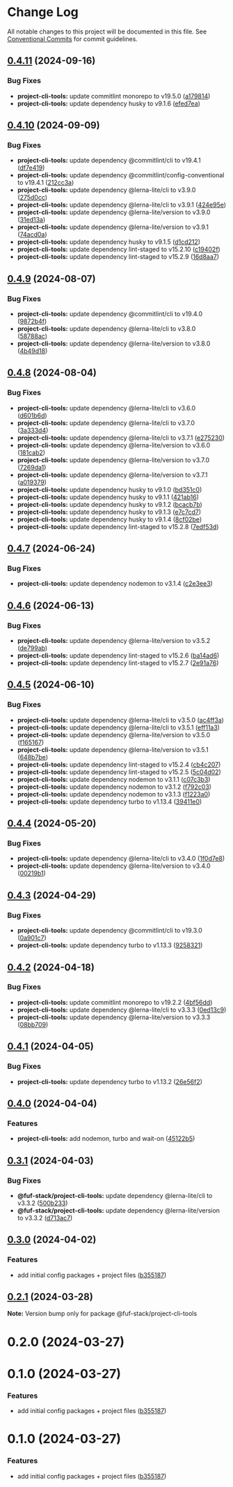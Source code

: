 # Change Log

All notable changes to this project will be documented in this file.
See [Conventional Commits](https://conventionalcommits.org) for commit guidelines.

## [0.4.11](https://github.com/fuf-stack/ts-project-setup/compare/project-cli-tools-v0.4.10...project-cli-tools-v0.4.11) (2024-09-16)


### Bug Fixes

* **project-cli-tools:** update commitlint monorepo to v19.5.0 ([a179814](https://github.com/fuf-stack/ts-project-setup/commit/a1798141b46c2b2549e0a700daddb25e0e262de8))
* **project-cli-tools:** update dependency husky to v9.1.6 ([efed7ea](https://github.com/fuf-stack/ts-project-setup/commit/efed7ea3c3f31dedcf5200ba14e7d74c24ff8e85))

## [0.4.10](https://github.com/fuf-stack/ts-project-setup/compare/project-cli-tools-v0.4.9...project-cli-tools-v0.4.10) (2024-09-09)


### Bug Fixes

* **project-cli-tools:** update dependency @commitlint/cli to v19.4.1 ([df7e419](https://github.com/fuf-stack/ts-project-setup/commit/df7e4193941315fc0cd4257c2291bce3e446dbaf))
* **project-cli-tools:** update dependency @commitlint/config-conventional to v19.4.1 ([212cc3a](https://github.com/fuf-stack/ts-project-setup/commit/212cc3a06f10d58ff9a24e20a4d0fdea28a3a9b6))
* **project-cli-tools:** update dependency @lerna-lite/cli to v3.9.0 ([275d0cc](https://github.com/fuf-stack/ts-project-setup/commit/275d0cca96f483ef0d0e8354e443384313e53f84))
* **project-cli-tools:** update dependency @lerna-lite/cli to v3.9.1 ([424e95e](https://github.com/fuf-stack/ts-project-setup/commit/424e95ee328483b35c00496b871c04a92e04685f))
* **project-cli-tools:** update dependency @lerna-lite/version to v3.9.0 ([31ed13a](https://github.com/fuf-stack/ts-project-setup/commit/31ed13aa5afaa2ad4b6f97eae82e874ae1049138))
* **project-cli-tools:** update dependency @lerna-lite/version to v3.9.1 ([74acd0a](https://github.com/fuf-stack/ts-project-setup/commit/74acd0aab417e222e9e4684f0137550b5f5abaf1))
* **project-cli-tools:** update dependency husky to v9.1.5 ([d1cd212](https://github.com/fuf-stack/ts-project-setup/commit/d1cd212f9267e0d78a1f8ec581dc5f5a4cbf4694))
* **project-cli-tools:** update dependency lint-staged to v15.2.10 ([c19402f](https://github.com/fuf-stack/ts-project-setup/commit/c19402f07e6e0d6a1da5b9cefed07465368c583b))
* **project-cli-tools:** update dependency lint-staged to v15.2.9 ([16d8aa7](https://github.com/fuf-stack/ts-project-setup/commit/16d8aa7975fa29b9861a1f47aef7d34a281e04bd))

## [0.4.9](https://github.com/fuf-stack/ts-project-setup/compare/project-cli-tools-v0.4.8...project-cli-tools-v0.4.9) (2024-08-07)


### Bug Fixes

* **project-cli-tools:** update dependency @commitlint/cli to v19.4.0 ([9872b4f](https://github.com/fuf-stack/ts-project-setup/commit/9872b4f43e512d3012a3fa263ae587a3d1352b57))
* **project-cli-tools:** update dependency @lerna-lite/cli to v3.8.0 ([58788ac](https://github.com/fuf-stack/ts-project-setup/commit/58788ac5a5c29b476d469d8f7800f27e21c100e5))
* **project-cli-tools:** update dependency @lerna-lite/version to v3.8.0 ([4b49d18](https://github.com/fuf-stack/ts-project-setup/commit/4b49d181515fbaf55cabc1de716a37d82507f40d))

## [0.4.8](https://github.com/fuf-stack/ts-project-setup/compare/project-cli-tools-v0.4.7...project-cli-tools-v0.4.8) (2024-08-04)


### Bug Fixes

* **project-cli-tools:** update dependency @lerna-lite/cli to v3.6.0 ([d601b6d](https://github.com/fuf-stack/ts-project-setup/commit/d601b6d959a26cf44e5fec5cdb88417128c34ae1))
* **project-cli-tools:** update dependency @lerna-lite/cli to v3.7.0 ([3a333d4](https://github.com/fuf-stack/ts-project-setup/commit/3a333d4c4091363280ab2422a2ff75b610e9d543))
* **project-cli-tools:** update dependency @lerna-lite/cli to v3.7.1 ([e275230](https://github.com/fuf-stack/ts-project-setup/commit/e2752307ea32d47bdfa5d448edcf052356a16486))
* **project-cli-tools:** update dependency @lerna-lite/version to v3.6.0 ([181cab2](https://github.com/fuf-stack/ts-project-setup/commit/181cab215c03bc07346dde1c8ee6a939dcc07b47))
* **project-cli-tools:** update dependency @lerna-lite/version to v3.7.0 ([7269da1](https://github.com/fuf-stack/ts-project-setup/commit/7269da148736bd0b836a1bac2ea04fe975458966))
* **project-cli-tools:** update dependency @lerna-lite/version to v3.7.1 ([a019379](https://github.com/fuf-stack/ts-project-setup/commit/a019379a81833ca5f581ddc165d915a84e1e650b))
* **project-cli-tools:** update dependency husky to v9.1.0 ([bd351c0](https://github.com/fuf-stack/ts-project-setup/commit/bd351c00e85467fff4db4cdeb8b109e473470099))
* **project-cli-tools:** update dependency husky to v9.1.1 ([421ab16](https://github.com/fuf-stack/ts-project-setup/commit/421ab1663a25502cfcc7e305578df67b9c7cffbd))
* **project-cli-tools:** update dependency husky to v9.1.2 ([bcacb7b](https://github.com/fuf-stack/ts-project-setup/commit/bcacb7bcf28146dc79420a28f9162cb0f64df53e))
* **project-cli-tools:** update dependency husky to v9.1.3 ([e7c7cd7](https://github.com/fuf-stack/ts-project-setup/commit/e7c7cd70e7c1daed8160f6b391d7a5988a3bf75f))
* **project-cli-tools:** update dependency husky to v9.1.4 ([8cf02be](https://github.com/fuf-stack/ts-project-setup/commit/8cf02be7d19b60fc1458d06e68201d2a382cd44b))
* **project-cli-tools:** update dependency lint-staged to v15.2.8 ([7edf53d](https://github.com/fuf-stack/ts-project-setup/commit/7edf53d34b423db7d8dab076adbae9fe53d46c3c))

## [0.4.7](https://github.com/fuf-stack/ts-project-setup/compare/project-cli-tools-v0.4.6...project-cli-tools-v0.4.7) (2024-06-24)


### Bug Fixes

* **project-cli-tools:** update dependency nodemon to v3.1.4 ([c2e3ee3](https://github.com/fuf-stack/ts-project-setup/commit/c2e3ee34afa2adba7b22fdeb7da1a308fa3a6fa1))

## [0.4.6](https://github.com/fuf-stack/ts-project-setup/compare/project-cli-tools-v0.4.5...project-cli-tools-v0.4.6) (2024-06-13)


### Bug Fixes

* **project-cli-tools:** update dependency @lerna-lite/version to v3.5.2 ([de799ab](https://github.com/fuf-stack/ts-project-setup/commit/de799ab3ec73ae17fa7cad770aca04af41ed73d4))
* **project-cli-tools:** update dependency lint-staged to v15.2.6 ([ba14ad6](https://github.com/fuf-stack/ts-project-setup/commit/ba14ad6f3fe1c488612251426cfbe95c08af9db0))
* **project-cli-tools:** update dependency lint-staged to v15.2.7 ([2e91a76](https://github.com/fuf-stack/ts-project-setup/commit/2e91a76033e48a00ca063c7e71d65b02e20069c2))

## [0.4.5](https://github.com/fuf-stack/ts-project-setup/compare/project-cli-tools-v0.4.4...project-cli-tools-v0.4.5) (2024-06-10)


### Bug Fixes

* **project-cli-tools:** update dependency @lerna-lite/cli to v3.5.0 ([ac4ff3a](https://github.com/fuf-stack/ts-project-setup/commit/ac4ff3a2502ec8d47aacb6299f6295dcdf107757))
* **project-cli-tools:** update dependency @lerna-lite/cli to v3.5.1 ([eff11a3](https://github.com/fuf-stack/ts-project-setup/commit/eff11a360cf4046b88381dc2bf5365d5c8ccf90d))
* **project-cli-tools:** update dependency @lerna-lite/version to v3.5.0 ([f165167](https://github.com/fuf-stack/ts-project-setup/commit/f16516737819b85ea0ad8758e5c76afe51eb4de8))
* **project-cli-tools:** update dependency @lerna-lite/version to v3.5.1 ([648b7be](https://github.com/fuf-stack/ts-project-setup/commit/648b7bea1136cbf53491cf4f29b94faade8bcf53))
* **project-cli-tools:** update dependency lint-staged to v15.2.4 ([cb4c207](https://github.com/fuf-stack/ts-project-setup/commit/cb4c207dc3fea86dda9bedc606a38ecfabf23b16))
* **project-cli-tools:** update dependency lint-staged to v15.2.5 ([5c04d02](https://github.com/fuf-stack/ts-project-setup/commit/5c04d02bf9520963657c47942042c602511f39b9))
* **project-cli-tools:** update dependency nodemon to v3.1.1 ([c07c3b3](https://github.com/fuf-stack/ts-project-setup/commit/c07c3b380a8c32e87389eb21efc9d852ed8cd26c))
* **project-cli-tools:** update dependency nodemon to v3.1.2 ([f792c03](https://github.com/fuf-stack/ts-project-setup/commit/f792c03354fd4704e9ad313cf0a43aa9aa2c5057))
* **project-cli-tools:** update dependency nodemon to v3.1.3 ([f1223a0](https://github.com/fuf-stack/ts-project-setup/commit/f1223a0a276f0f90e0a0fa482c1b8c9f32daaeed))
* **project-cli-tools:** update dependency turbo to v1.13.4 ([39411e0](https://github.com/fuf-stack/ts-project-setup/commit/39411e0aead19b996c397194c4ef0395af33974d))

## [0.4.4](https://github.com/fuf-stack/ts-project-setup/compare/project-cli-tools-v0.4.3...project-cli-tools-v0.4.4) (2024-05-20)


### Bug Fixes

* **project-cli-tools:** update dependency @lerna-lite/cli to v3.4.0 ([1f0d7e8](https://github.com/fuf-stack/ts-project-setup/commit/1f0d7e8d3ea33d76c683b13bdda3289e46737441))
* **project-cli-tools:** update dependency @lerna-lite/version to v3.4.0 ([00219b1](https://github.com/fuf-stack/ts-project-setup/commit/00219b143f059fef17333538eebfa939e8cc2c08))

## [0.4.3](https://github.com/fuf-stack/ts-project-setup/compare/project-cli-tools-v0.4.2...project-cli-tools-v0.4.3) (2024-04-29)


### Bug Fixes

* **project-cli-tools:** update dependency @commitlint/cli to v19.3.0 ([0a901c7](https://github.com/fuf-stack/ts-project-setup/commit/0a901c73941528382c7071462a99a12329033135))
* **project-cli-tools:** update dependency turbo to v1.13.3 ([9258321](https://github.com/fuf-stack/ts-project-setup/commit/92583216950c492cef93c46a648f0ecd9060f4be))

## [0.4.2](https://github.com/fuf-stack/ts-project-setup/compare/project-cli-tools-v0.4.1...project-cli-tools-v0.4.2) (2024-04-18)


### Bug Fixes

* **project-cli-tools:** update commitlint monorepo to v19.2.2 ([4bf56dd](https://github.com/fuf-stack/ts-project-setup/commit/4bf56dd01f372642b2b2934b99722431b45b26ab))
* **project-cli-tools:** update dependency @lerna-lite/cli to v3.3.3 ([0ed13c9](https://github.com/fuf-stack/ts-project-setup/commit/0ed13c9afdbb8c4b0123a0549b1b16e66c6fa355))
* **project-cli-tools:** update dependency @lerna-lite/version to v3.3.3 ([08bb709](https://github.com/fuf-stack/ts-project-setup/commit/08bb709fea0c25bd261c62d7801d91ba1190cf85))

## [0.4.1](https://github.com/fuf-stack/ts-project-setup/compare/project-cli-tools-v0.4.0...project-cli-tools-v0.4.1) (2024-04-05)


### Bug Fixes

* **project-cli-tools:** update dependency turbo to v1.13.2 ([26e56f2](https://github.com/fuf-stack/ts-project-setup/commit/26e56f2bd08215437e140084ecba196f097b5fd4))

## [0.4.0](https://github.com/fuf-stack/ts-project-setup/compare/project-cli-tools-v0.3.1...project-cli-tools-v0.4.0) (2024-04-04)


### Features

* **project-cli-tools:** add nodemon, turbo and wait-on ([45122b5](https://github.com/fuf-stack/ts-project-setup/commit/45122b5c3eb2dc8683916e2a52968b282a24c6fe))

## [0.3.1](https://github.com/fuf-stack/ts-project-setup/compare/project-cli-tools-v0.3.0...project-cli-tools-v0.3.1) (2024-04-03)


### Bug Fixes

* **@fuf-stack/project-cli-tools:** update dependency @lerna-lite/cli to v3.3.2 ([500b233](https://github.com/fuf-stack/ts-project-setup/commit/500b233f57edb4cc6dbcbac5c540163421f1a0d0))
* **@fuf-stack/project-cli-tools:** update dependency @lerna-lite/version to v3.3.2 ([d713ac7](https://github.com/fuf-stack/ts-project-setup/commit/d713ac7049570a8ae5e77bc7c522c9b391aa9792))

## [0.3.0](https://github.com/fuf-stack/ts-project-setup/compare/project-cli-tools-v0.2.1...project-cli-tools-v0.3.0) (2024-04-02)


### Features

* add initial config packages + project files ([b355187](https://github.com/fuf-stack/ts-project-setup/commit/b3551879ed0d1c1b94259fe87825ec933ca17d01))

## [0.2.1](https://github.com/fuf-stack/ts-project-setup/compare/@fuf-stack/project-cli-tools@0.2.0...@fuf-stack/project-cli-tools@0.2.1) (2024-03-28)

**Note:** Version bump only for package @fuf-stack/project-cli-tools

# 0.2.0 (2024-03-27)

# 0.1.0 (2024-03-27)

### Features

- add initial config packages + project files ([b355187](https://github.com/fuf-stack/ts-project-setup/commit/b3551879ed0d1c1b94259fe87825ec933ca17d01))

# 0.1.0 (2024-03-27)

### Features

- add initial config packages + project files ([b355187](https://github.com/fuf-stack/ts-project-setup/commit/b3551879ed0d1c1b94259fe87825ec933ca17d01))
